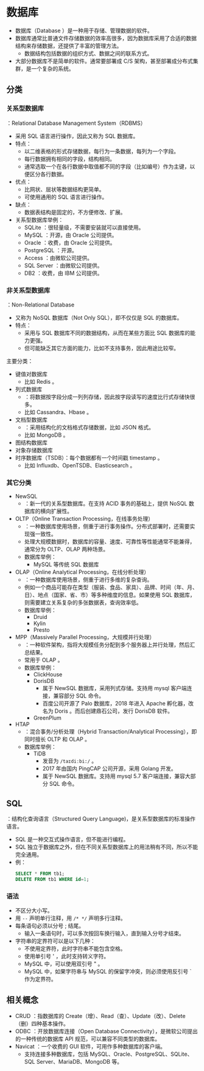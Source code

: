 # 数据库

- 数据库（Database ）是一种用于存储、管理数据的软件。
- 数据库通常比普通文件存储数据的效率高很多，因为数据库采用了合适的数据结构来存储数据，还提供了丰富的管理方法。
  - 数据结构包括数据的组织方式、数据之间的联系方式。
- 大部分数据库不是简单的软件。通常要部署成 C/S 架构，甚至部署成分布式集群，是一个复杂的系统。

## 分类

### 关系型数据库

：Relational Database Management System（RDBMS）
- 采用 SQL 语言进行操作，因此又称为 SQL 数据库。
- 特点：
  - 以二维表格的形式存储数据，每行为一条数据，每列为一个字段。
  - 每行数据拥有相同的字段，结构相同。
  - 通常选取一个在各行数据中取值都不同的字段（比如编号）作为主键，以便区分各行数据。
- 优点：
  - 比网状、层状等数据结构更简单。
  - 可使用通用的 SQL 语言进行操作。
- 缺点：
  - 数据表结构是固定的，不方便修改、扩展。
- 关系型数据库举例：
  - SQLite     ：很轻量级，不需要安装就可以直接使用。
  - MySQL      ：开源，由 Oracle 公司提供。
  - Oracle     ：收费，由 Oracle 公司提供。
  - PostgreSQL ：开源。
  - Access     ：由微软公司提供。
  - SQL Server ：由微软公司提供。
  - DB2        ：收费，由 IBM 公司提供。

### 非关系型数据库

：Non-Relational Database
- 又称为 NoSQL 数据库（Not Only SQL），即不仅仅是 SQL 的数据库。
- 特点：
  - 采用与 SQL 数据库不同的数据结构，从而在某些方面比 SQL 数据库的能力更强。
  - 但可能缺乏其它方面的能力，比如不支持事务，因此用途比较窄。

主要分类：
- 键值对数据库
  - 比如 Redis 。
- 列式数据库
  - ：将数据按字段分成一列列存储，因此按字段读写的速度比行式存储快很多。
  - 比如 Cassandra、Hbase 。
- 文档型数据库
  - ：采用结构化的文档格式存储数据，比如 JSON 格式。
  - 比如 MongoDB 。
- 图结构数据库
- 对象存储数据库
- 时序数据库（TSDB）：每个数据都有一个时间戳 timestamp 。
  - 比如 Influxdb、OpenTSDB、Elasticsearch 。

### 其它分类

- NewSQL
  - ：新一代的关系型数据库。在支持 ACID 事务的基础上，提供 NoSQL 数据库的横向扩展性。
- OLTP（Online Transaction Processing，在线事务处理）
  - ：一种数据库使用场景，侧重于进行事务操作。分布式部署时，还需要实现强一致性。
  - 处理大规模数据时，数据库的容量、速度、可靠性等性能通常不能兼得，通常分为 OLTP、OLAP 两种场景。
  - 数据库举例：
    - MySQL 等传统 SQL 数据库
- OLAP（Online Analytical Processing，在线分析处理）
  - ：一种数据库使用场景，侧重于进行多维的复杂查询。
  - 例如一个商品可能存在类型（服装、食品、家具）、品牌、时间（年、月、日）、地点（国家、省、市）等多种维度的信息。如果使用 SQL 数据库，则需要建立关系复杂的多张数据表，查询效率低。
  - 数据库举例：
    - Druid
    - Kylin
    - Presto
- MPP（Massively Parallel Processing，大规模并行处理）
  - ：一种软件架构，指将大规模任务分配到多个服务器上并行处理，然后汇总结果。
  - 常用于 OLAP 。
  - 数据库举例：
    - ClickHouse
    - DorisDB
      - 属于 NewSQL 数据库，采用列式存储。支持用 mysql 客户端连接，兼容部分 SQL 命令。
      - 百度公司开源了 Palo 数据库，2018 年进入 Apache 孵化器，改名为 Doris 。而后创建鼎石公司，发行 DorisDB 软件。
    - GreenPlum
- HTAP
  - ：混合事务/分析处理（Hybrid Transaction/Analytical Processing），即同时擅长 OLTP 和 OLAP 。
  - 数据库举例：
    - TiDB
      - 发音为 `/taɪdiːbi:/` 。
      - 2017 年由国内 PingCAP 公司开源，采用 Golang 开发。
      - 属于 NewSQL 数据库。支持用 mysql 5.7 客户端连接，兼容大部分 SQL 命令。

## SQL

：结构化查询语言（Structured Query Language)，是关系型数据库的标准操作语言。
- SQL 是一种交互式操作语言，但不能进行编程。
- SQL 独立于数据库之外，但在不同关系型数据库上的用法稍有不同，所以不能完全通用。
- 例：
  ```sql
  SELECT * FROM tb1;
  DELETE FROM tb1 WHERE id=1;
  ```

### 语法

- 不区分大小写。
- 用 `--` 声明单行注释，用 `/* */` 声明多行注释。
- 每条语句必须以分号 ; 结尾。
  - 输入一条语句时，可以多次按回车换行输入，直到输入分号才结束。
- 字符串的定界符可以是以下几种：
  - 不使用定界符，此时字符串不能包含空格。
  - 使用单引号 ' ，此时支持转义字符。
  - MySQL 中，可以使用双引号 " 。
  - MySQL 中，如果字符串与 MySQL 的保留字冲突，则必须使用反引号 \` 作为定界符。

## 相关概念

- CRUD ：指数据库的 Create（增）、Read（查）、Update（改）、Delete（删）四种基本操作。
- ODBC ：开放数据库连接（Open Database Connectivity），是微软公司提出的一种传统的数据库 API 规范，可以兼容不同类型的数据库。
- Navicat ：一个收费的 GUI 软件，可用作多种数据库的客户端。
  - 支持连接多种数据库，包括 MySQL、Oracle、PostgreSQL、SQLite、SQL Server、MariaDB、MongoDB 等。
